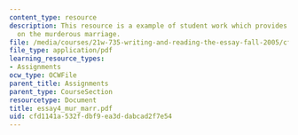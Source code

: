 ```yaml
---
content_type: resource
description: This resource is a example of student work which provides information
  on the murderous marriage.
file: /media/courses/21w-735-writing-and-reading-the-essay-fall-2005/cfd1141a532fdbf9ea3ddabcad2f7e54_essay4_mur_marr.pdf
file_type: application/pdf
learning_resource_types:
- Assignments
ocw_type: OCWFile
parent_title: Assignments
parent_type: CourseSection
resourcetype: Document
title: essay4_mur_marr.pdf
uid: cfd1141a-532f-dbf9-ea3d-dabcad2f7e54
---
```

